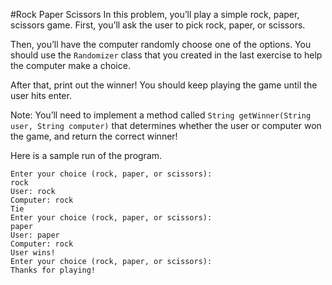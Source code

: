 #Rock Paper Scissors
In this problem, you’ll play a simple rock, paper, scissors
game. First, you’ll ask the user to pick rock, paper, or
scissors.

Then, you’ll have the computer randomly choose one of the
options. You should use the `Randomizer` class that you created in the last exercise to help the computer make a choice.

After that, print out the winner! You should keep playing the game until the user hits enter.

Note: You’ll need to implement a method called
`String getWinner(String user, String computer)` that determines whether the user or computer won the game, and return the correct winner!

Here is a sample run of the program.
```
Enter your choice (rock, paper, or scissors):
rock
User: rock
Computer: rock
Tie
Enter your choice (rock, paper, or scissors):
paper
User: paper
Computer: rock
User wins!
Enter your choice (rock, paper, or scissors):
Thanks for playing!
```